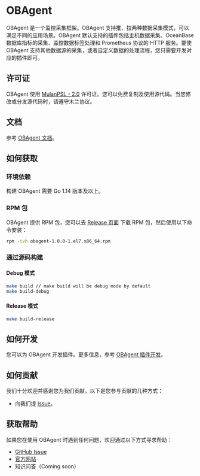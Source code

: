 # OBAgent

OBAgent 是一个监控采集框架。OBAgent 支持推、拉两种数据采集模式，可以满足不同的应用场景。OBAgent 默认支持的插件包括主机数据采集、OceanBase 数据库指标的采集、监控数据标签处理和 Prometheus 协议的 HTTP 服务。要使 OBAgent 支持其他数据源的采集，或者自定义数据的处理流程，您只需要开发对应的插件即可。

## 许可证

OBAgent 使用 [MulanPSL - 2.0](http://license.coscl.org.cn/MulanPSL2) 许可证。您可以免费复制及使用源代码。当您修改或分发源代码时，请遵守木兰协议。

## 文档

参考 [OBAgent 文档](docs/about-obagent/what-is-obagent.md)。

## 如何获取

### 环境依赖

构建 OBAgent 需要 Go 1.14 版本及以上。

### RPM 包

OBAgent 提供 RPM 包，您可以去 [Release 页面](https://mirrors.aliyun.com/oceanbase/community/stable/el/7/x86_64/) 下载 RPM 包，然后使用以下命令安装：

```bash
rpm -ivh obagent-1.0.0-1.el7.x86_64.rpm
```

### 通过源码构建

#### Debug 模式

```bash
make build // make build will be debug mode by default
make build-debug
```

#### Release 模式

```bash
make build-release
```

## 如何开发

您可以为 OBAgent 开发插件。更多信息，参考 [OBAgent 插件开发](docs/develop-guide.md)。

## 如何贡献

我们十分欢迎并感谢您为我们贡献。以下是您参与贡献的几种方式：

- 向我们提 [Issue](https://github.com/oceanbase/obagent/issues)。

## 获取帮助

如果您在使用 OBAgent 时遇到任何问题，欢迎通过以下方式寻求帮助：

- [GitHub Issue](https://github.com/oceanbase/obagent/issues)
- [官方网站](https://open.oceanbase.com/)
- 知识问答（Coming soon）
